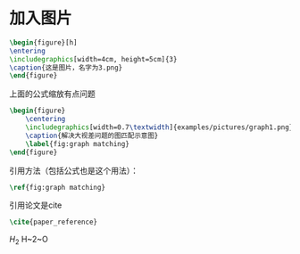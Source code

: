 # 加入图片

```latex
\begin{figure}[h]
\entering
\includegraphics[width=4cm, height=5cm]{3}
\caption{这是图片，名字为3.png}
\end{figure}
```



上面的公式缩放有点问题



```latex
\begin{figure}
    \centering
    \includegraphics[width=0.7\textwidth]{examples/pictures/graph1.png}
    \caption{解决大视差问题的图匹配示意图}
    \label{fig:graph matching}
\end{figure}
```



引用方法（包括公式也是这个用法）：

```latex
\ref{fig:graph matching}
```





引用论文是cite

```latex
\cite{paper_reference}
```



$H_2$ H~2~O

